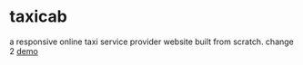 # taxicab
a responsive online taxi service provider website built from scratch.
change 2
[demo](https://kawsersimanto.github.io/taxicab/)
